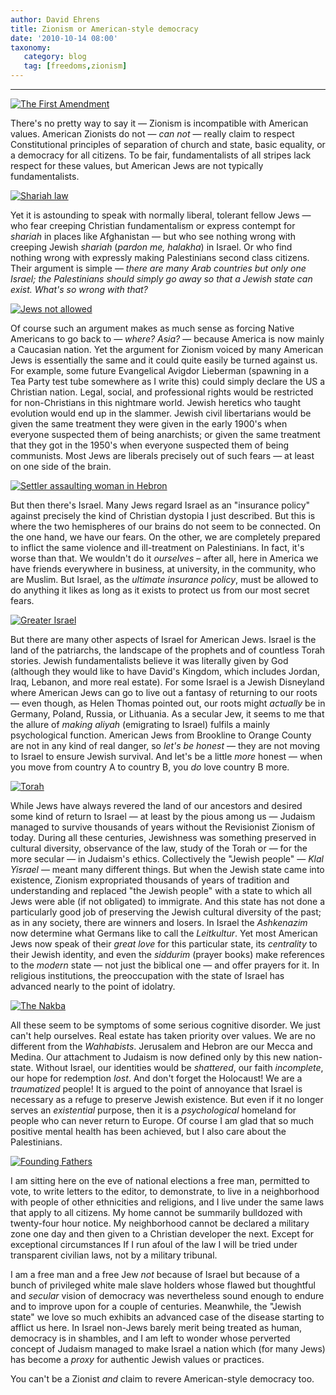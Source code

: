 ```yaml
---
author: David Ehrens
title: Zionism or American-style democracy
date: '2010-10-14 08:00'
taxonomy:
   category: blog
   tag: [freedoms,zionism]
---
```

---

[![The First Amendment](firstamendment11.jpg "The First Amendment")](firstamendment11.jpg)

There's no pretty way to say it — Zionism is incompatible with American values. American Zionists do not — _can not_ — really claim to respect Constitutional principles of separation of church and state, basic equality, or a democracy for all citizens. To be fair, fundamentalists of all stripes lack respect for these values, but American Jews are not typically fundamentalists.

[![Shariah law](shariah11.jpg "Shariah law")](shariah11.jpg)

Yet it is astounding to speak with normally liberal, tolerant fellow Jews — who fear creeping Christian fundamentalism or express contempt for _shariah_ in places like Afghanistan — but who see nothing wrong with creeping Jewish _shariah_ (_pardon me, halakha_) in Israel. Or who find nothing wrong with expressly making Palestinians second class citizens. Their argument is simple — _there are many Arab countries but only one Israel; the Palestinians should simply go away so that a Jewish state can exist. What's so wrong with that?_ 

[![Jews not allowed](jewsnotallowed.jpg "Jews not allowed")](jewsnotallowed.jpg)

Of course such an argument makes as much sense as forcing Native Americans to go back to &#8212; _where? Asia?_ &#8212; because America is now mainly a Caucasian nation. Yet the argument for Zionism voiced by many American Jews is essentially the same and it could quite easily be turned against us. For example, some future Evangelical Avigdor Lieberman (spawning in a Tea Party test tube somewhere as I write this) could simply declare the US a Christian nation. Legal, social, and professional rights would be restricted for non-Christians in this nightmare world. Jewish heretics who taught evolution would end up in the slammer. Jewish civil libertarians would be given the same treatment they were given in the early 1900's when everyone suspected them of being anarchists; or given the same treatment that they got in the 1950's when everyone suspected them of being communists. Most Jews are liberals precisely out of such fears &#8212; at least on one side of the brain.

[![Settler assaulting woman in Hebron](settler2.jpg "Settler assaulting woman in Hebron")](settler2.jpg)

But then there's Israel. Many Jews regard Israel as an "insurance policy" against precisely the kind of Christian dystopia I just described. But this is where the two hemispheres of our brains do not seem to be connected. On the one hand, we have our fears. On the other, we are completely prepared to inflict the same violence and ill-treatment on Palestinians. In fact, it's worse than that. We wouldn't do it _ourselves_ – after all, here in America we have friends everywhere in business, at university, in the community, who are Muslim. But Israel, as the _ultimate insurance policy_, must be allowed to do anything it likes as long as it exists to protect us from our most secret fears. 

[![Greater Israel](greaterisrael3.jpg "Greater Israel")](greaterisrael3.jpg)

But there are many other aspects of Israel for American Jews. Israel is the land of the patriarchs, the landscape of the prophets and of countless Torah stories. Jewish fundamentalists believe it was literally given by God (although they would like to have David's Kingdom, which includes Jordan, Iraq, Lebanon, and more real estate). For some Israel is a Jewish Disneyland where American Jews can go to live out a fantasy of returning to our roots — even though, as Helen Thomas pointed out, our roots might _actually_ be in Germany, Poland, Russia, or Lithuania. As a secular Jew, it seems to me that the allure of _making aliyah_ (emigrating to Israel) fulfils a mainly psychological function. American Jews from Brookline to Orange County are not in any kind of real danger, so _let's be honest_ — they are not moving to Israel to ensure Jewish survival. And let's be a little _more_ honest — when you move from country A to country B, you _do_ love country B more. 

[![Torah](tishabav.jpg "Torah")](tishabav.jpg)

While Jews have always revered the land of our ancestors and desired some kind of return to Israel &#8212; at least by the pious among us &#8212; Judaism managed to survive thousands of years without the Revisionist Zionism of today. During all these centuries, Jewishness was something preserved in cultural diversity, observance of the law, study of the Torah or &#8212; for the more secular &#8212; in Judaism's ethics. Collectively the "Jewish people" &#8212; _Klal Yisrael_ &#8212; meant many different things. But when the Jewish state came into existence, Zionism expropriated thousands of years of tradition and understanding and replaced "the Jewish people" with a state to which all Jews were able (if not obligated) to immigrate. And this state has not done a particularly good job of preserving the Jewish cultural diversity of the past; as in any society, there are winners and losers. In Israel the _Ashkenazim_ now determine what Germans like to call the _Leitkultur_. Yet most American Jews now speak of their _great love_ for this particular state, its _centrality_ to their Jewish identity, and even the _siddurim_ (prayer books) make references to the _modern_ state &#8212; not just the biblical one &#8212; and offer prayers for it. In religious institutions, the preoccupation with the state of Israel has advanced nearly to the point of idolatry. 

[![The Nakba](nakba11.jpg "The Nakba")](nakba11.jpg)

All these seem to be symptoms of some serious cognitive disorder. We just can't help ourselves. Real estate has taken priority over values. We are no different from the _Wahhabists_.  Jerusalem and Hebron are our Mecca and Medina. Our attachment to Judaism is now defined only by this new nation-state. Without Israel, our identities would be _shattered_, our faith _incomplete_, our hope for redemption _lost_. And don't forget the Holocaust! We are a _traumatized_ people! It is argued to the point of annoyance that Israel is necessary as a refuge to preserve Jewish existence. But even if it no longer serves an _existential_ purpose, then it is a _psychological_ homeland for people who can never return to Europe. Of course I am glad that so much positive mental health has been achieved, but I also care about the Palestinians. 

[![Founding Fathers](foundingfathers.jpg "Founding Fathers")](foundingfathers.jpg)

I am sitting here on the eve of national elections a free man, permitted to vote, to write letters to the editor, to demonstrate, to live in a neighborhood with people of other ethnicities and religions, and I live under the same laws that apply to all citizens. My home cannot be summarily bulldozed with twenty-four hour notice. My neighborhood cannot be declared a military zone one day and then given to a Christian developer the next. Except for exceptional circumstances If I run afoul of the law I will be tried under transparent civilian laws, not by a military tribunal.

I am a free man and a free Jew _not_ because of Israel but because of a bunch of privileged white male slave holders whose flawed but thoughtful and _secular_ vision of democracy was nevertheless sound enough to endure and to improve upon for a couple of centuries. Meanwhile, the "Jewish state" we love so much exhibits an advanced case of the disease starting to afflict us here. In Israel non-Jews barely merit being treated as human, democracy is in shambles, and I am left to wonder whose perverted concept of Judaism managed to make Israel a nation which (for many Jews) has become a _proxy_ for authentic Jewish values or practices. 

You can't be a Zionist _and_ claim to revere American-style democracy too.